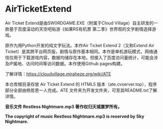 # AirTicketExtend

Air Ticket Extend是由SW0RDGAME.EXE（附属于Cloud Village）自主研发的一款基于百度滚动的天空吧贴游《如果RS有机票 第二季》世界观的文字剧情选择游戏。

原作为用Python开发的纯文字玩法。本作Air Ticket Extend 2（又称Extend Air Ticket）是其跨平台网页版，剧情与原作基本相同。本作是单机游玩模式，网络通信仅用于下载游戏内容，数据均储存在本地，但接入了百度访问量统计，可能会涉及IP属地、访问时间等访问数据。本作使用Github pages构建。

了解详情：https://cloudvillage.miraheze.org/wiki/ATE

本仓库根目录存放 Air Ticket Extend 的 HTML5 版本（ate.cvserver.top），程序部分全部由杨哲思一人完成。ATE 文件夹为开发文件夹，可至其README.txt了解详情。

**音乐文件 Restless Nightmare.mp3 著作权归天城噩梦所有。**

**The copyright of music Restless Nightmare.mp3 is reserved by Sky Nightmare.**



